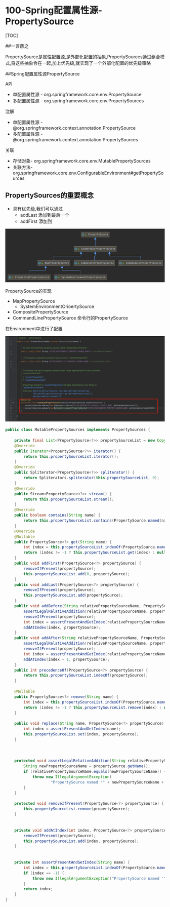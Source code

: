 # 100-Spring配置属性源-PropertySource

[TOC]

##一言蔽之

PropertySource是属性配置源,是外部化配置的抽象,PropertySources通过组合模式,将这些抽象合在一起,加上优先级,就实现了一个外部化配置的优先级策略

##Spring配置属性源PropertySource

API

- 单配置属性源 - org.springframework.core.env.PropertySource
- 多配置属性源 - org.springframework.core.env.PropertySources

注解

- 单配置属性源 - @org.springframework.context.annotation.PropertySource
- 多配置属性源 - @org.springframework.context.annotation.PropertySources

关联

- 存储对象- org.springframework.core.env.MutablePropertySources
- 关联方法- org.springframework.core.env.ConfigurableEnvironment#getPropertySources

## PropertySources的重要概念

- 具有优先级,我们可以通过
  - addLast 添加到最后一个
  - addFirst 添加到

![image-20210114160452520](../../assets/image-20210114160452520.png)

PropertySource的实现

- MapPropertySource
  - SystemEnvironmentOrioertySource
- CompositePropertySource
- CommandLinePropertySource 命令行的PropertySource

在Environment中进行了配置

![image-20210114160817796](../../assets/image-20210114160817796.png)

```java
public class MutablePropertySources implements PropertySources {

	private final List<PropertySource<?>> propertySourceList = new CopyOnWriteArrayList<>();
	@Override
	public Iterator<PropertySource<?>> iterator() {
		return this.propertySourceList.iterator();
	}
	@Override
	public Spliterator<PropertySource<?>> spliterator() {
		return Spliterators.spliterator(this.propertySourceList, 0);
	}
	@Override
	public Stream<PropertySource<?>> stream() {
		return this.propertySourceList.stream();
	}
	@Override
	public boolean contains(String name) {
		return this.propertySourceList.contains(PropertySource.named(name));
	}
	@Override
	@Nullable
	public PropertySource<?> get(String name) {
		int index = this.propertySourceList.indexOf(PropertySource.named(name));
		return (index != -1 ? this.propertySourceList.get(index) : null);
	}
	public void addFirst(PropertySource<?> propertySource) {
		removeIfPresent(propertySource);
		this.propertySourceList.add(0, propertySource);
	}
	public void addLast(PropertySource<?> propertySource) {
		removeIfPresent(propertySource);
		this.propertySourceList.add(propertySource);
	}
	public void addBefore(String relativePropertySourceName, PropertySource<?> propertySource) {
		assertLegalRelativeAddition(relativePropertySourceName, propertySource);
		removeIfPresent(propertySource);
		int index = assertPresentAndGetIndex(relativePropertySourceName);
		addAtIndex(index, propertySource);
	}
	public void addAfter(String relativePropertySourceName, PropertySource<?> propertySource) {
		assertLegalRelativeAddition(relativePropertySourceName, propertySource);
		removeIfPresent(propertySource);
		int index = assertPresentAndGetIndex(relativePropertySourceName);
		addAtIndex(index + 1, propertySource);
	}
	public int precedenceOf(PropertySource<?> propertySource) {
		return this.propertySourceList.indexOf(propertySource);
	}

	@Nullable
	public PropertySource<?> remove(String name) {
		int index = this.propertySourceList.indexOf(PropertySource.named(name));
		return (index != -1 ? this.propertySourceList.remove(index) : null);
	}

	public void replace(String name, PropertySource<?> propertySource) {
		int index = assertPresentAndGetIndex(name);
		this.propertySourceList.set(index, propertySource);
	}



	protected void assertLegalRelativeAddition(String relativePropertySourceName, PropertySource<?> propertySource) {
		String newPropertySourceName = propertySource.getName();
		if (relativePropertySourceName.equals(newPropertySourceName)) {
			throw new IllegalArgumentException(
					"PropertySource named '" + newPropertySourceName + "' cannot be added relative to itself");
		}
	}

	protected void removeIfPresent(PropertySource<?> propertySource) {
		this.propertySourceList.remove(propertySource);
	}


	private void addAtIndex(int index, PropertySource<?> propertySource) {
		removeIfPresent(propertySource);
		this.propertySourceList.add(index, propertySource);
	}


	private int assertPresentAndGetIndex(String name) {
		int index = this.propertySourceList.indexOf(PropertySource.named(name));
		if (index == -1) {
			throw new IllegalArgumentException("PropertySource named '" + name + "' does not exist");
		}
		return index;
	}
}
```







